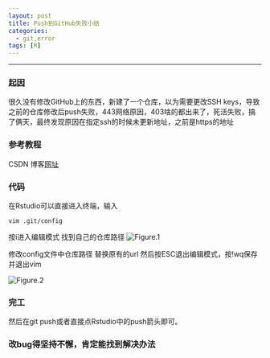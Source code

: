 ```yaml
---
layout: post
title: Push到GitHub失败小结
categories:
  - git,error
tags: [R]
---
```

***

### 起因  
很久没有修改GitHub上的东西，新建了一个仓库，以为需要更改SSH keys，导致之前的仓库修改后push失败，443网络原因，403啥的都出来了，死活失败，搞了俩天，最终发现原因在指定ssh的时候未更新地址，之前是https的地址

### 参考教程
CSDN 博客[网址](https://blog.csdn.net/qinglianchen0851/article/details/89322933)

### 代码
在Rstudio可以直接进入终端，输入
```
vim .git/config
```
按i进入编辑模式
找到自己的仓库路径
![Figure.1](https://pic1.zhimg.com/80/v2-2d91fba1ec3bf158b3b8626944ae51ac_1440w.jpg)

修改config文件中仓库路径
替换原有的url
然后按ESC退出编辑模式，按!wq保存并退出vim  

![Figure.2](https://pic3.zhimg.com/80/v2-d6b4918500990b41800a70225371fc06_1440w.jpg)

### 完工
然后在git push或者直接点Rstudio中的push箭头即可。

### 改bug得坚持不懈，肯定能找到解决办法
